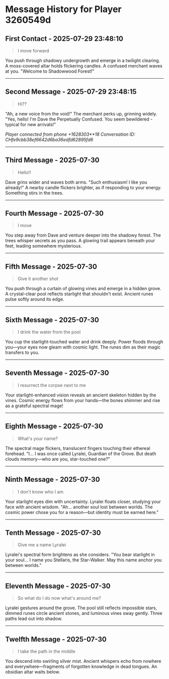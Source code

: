 # Message History for Player 3260549d

## First Contact - 2025-07-29 23:48:10

> I move forward

You push through shadowy undergrowth and emerge in a twilight clearing. A moss-covered altar holds flickering candles. A confused merchant waves at you. "Welcome to Shadowwood Forest!"

---

## Second Message - 2025-07-29 23:48:15

> Hi??

"Ah, a new voice from the void!" The merchant perks up, grinning widely. "Yes, hello! I'm Dave the Perpetually Confused. You seem bewildered - typical for new arrivals!"

*Player connected from phone +1628303**18*
*Conversation ID: CHfe9cbb38ef6642d6ba36edfd62895fd6*

---

## Third Message - 2025-07-30

> Hello!!

Dave grins wider and waves both arms. "Such enthusiasm! I like you already!" A nearby candle flickers brighter, as if responding to your energy. Something stirs in the trees.

---

## Fourth Message - 2025-07-30

> I move

You step away from Dave and venture deeper into the shadowy forest. The trees whisper secrets as you pass. A glowing trail appears beneath your feet, leading somewhere mysterious.

---

## Fifth Message - 2025-07-30

> Give it another shot

You push through a curtain of glowing vines and emerge in a hidden grove. A crystal-clear pool reflects starlight that shouldn't exist. Ancient runes pulse softly around its edge.

---

## Sixth Message - 2025-07-30

> I drink the water from the pool

You cup the starlight-touched water and drink deeply. Power floods through you—your eyes now gleam with cosmic light. The runes dim as their magic transfers to you.

---

## Seventh Message - 2025-07-30

> I resurrect the corpse next to me

Your starlight-enhanced vision reveals an ancient skeleton hidden by the vines. Cosmic energy flows from your hands—the bones shimmer and rise as a grateful spectral mage!

---

## Eighth Message - 2025-07-30

> What's your name?

The spectral mage flickers, translucent fingers touching their ethereal forehead. "I... I was once called Lyralei, Guardian of the Grove. But death clouds memory—who are you, star-touched one?"

---

## Ninth Message - 2025-07-30

> I don't know who I am

Your starlight eyes dim with uncertainty. Lyralei floats closer, studying your face with ancient wisdom. "Ah... another soul lost between worlds. The cosmic power chose you for a reason—but identity must be earned here."

---

## Tenth Message - 2025-07-30

> Give me a name Lyralei

Lyralei's spectral form brightens as she considers. "You bear starlight in your soul... I name you Stellaris, the Star-Walker. May this name anchor you between worlds."

---

## Eleventh Message - 2025-07-30

> So what do I do now what's around me?

Lyralei gestures around the grove. The pool still reflects impossible stars, dimmed runes circle ancient stones, and luminous vines sway gently. Three paths lead out into shadow.

---

## Twelfth Message - 2025-07-30

> I take the path in the middle 

You descend into swirling silver mist. Ancient whispers echo from nowhere and everywhere—fragments of forgotten knowledge in dead tongues. An obsidian altar waits below.